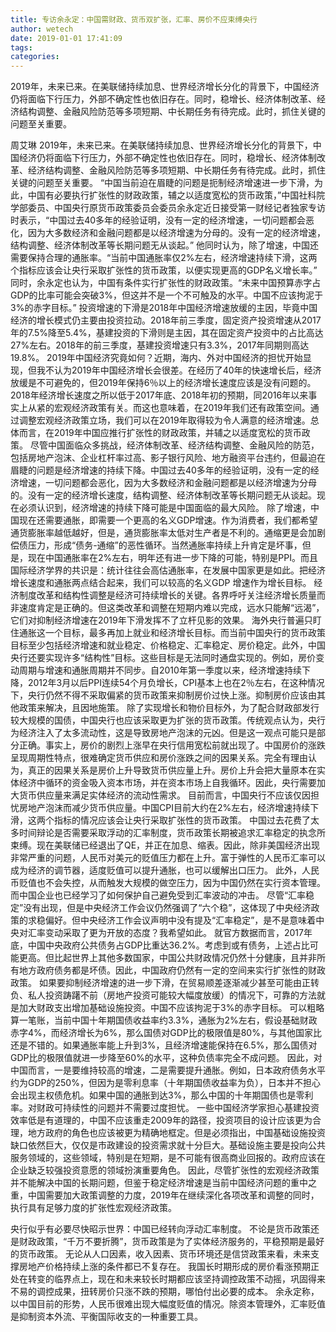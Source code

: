 ```yaml
---
title: 专访余永定：中国需财政、货币双扩张，汇率、房价不应束缚央行
author: wetech
date: 2019-01-01 17:41:09
tags: 
categories: 
---
```

2019年，未来已来。在美联储持续加息、世界经济增长分化的背景下，中国经济仍将面临下行压力，外部不确定性也依旧存在。同时，稳增长、经济体制改革、经济结构调整、金融风险防范等多项短期、中长期任务有待完成。此时，抓住关键的问题至关重要。
<!-- more -->
周艾琳
2019年，未来已来。在美联储持续加息、世界经济增长分化的背景下，中国经济仍将面临下行压力，外部不确定性也依旧存在。同时，稳增长、经济体制改革、经济结构调整、金融风险防范等多项短期、中长期任务有待完成。此时，抓住关键的问题至关重要。
“中国当前迫在眉睫的问题是扼制经济增速进一步下滑，为此，中国有必要执行扩张性的财政政策，辅之以适度宽松的货币政策，”中国社科院学部委员、中国央行原货币政策委员会委员余永定近日接受第一财经记者独家专访时表示，“中国过去40多年的经验证明，没有一定的经济增速，一切问题都会恶化，因为大多数经济和金融问题都是以经济增速为分母的。没有一定的经济增速，结构调整、经济体制改革等长期问题无从谈起。”
他同时认为，除了增速，中国还需要保持合理的通胀率。“当前中国通胀率仅2%左右，经济增速持续下滑，这两个指标应该会让央行采取扩张性的货币政策，以便实现更高的GDP名义增长率。”
同时，余永定也认为，中国有条件实行扩张性的财政政策。“未来中国预算赤字占GDP的比率可能会突破3%，但这并不是一个不可触及的水平。中国不应该拘泥于3%的赤字目标。”
投资增速的下滑是2018年中国经济增速放缓的主因，毕竟中国经济的增长模式仍主要由投资拉动。2018年前三季度，固定资产投资增速从2017年的7.5%降至5.4%，基建投资的下滑则是主因，其在固定资产投资中的占比高达27%左右。2018年的前三季度，基建投资增速只有3.3%，2017年同期则高达19.8%。
2019年中国经济究竟如何？近期，海内、外对中国经济的担忧开始显现，但我不认为2019年中国经济增长会很差。在经历了40年的快速增长后，经济放缓是不可避免的，但2019年保持6％以上的经济增长速度应该是没有问题的。2018年经济增长速度之所以低于2017年底、2018年初的预期，同2016年以来事实上从紧的宏观经济政策有关。而这也意味着，在2019年我们还有政策空间。通过调整宏观经济政策立场，我们可以在2019年取得较为令人满意的经济增速。总体而言，在2019年中国应推行扩张性的财政政策，并辅之以适度宽松的货币政策。
尽管中国面临众多挑战，经济体制改革、经济结构调整、金融风险的防范，包括房地产泡沫、企业杠杆率过高、影子银行风险、地方融资平台违约，但最迫在眉睫的问题是经济增速的持续下降。中国过去40多年的经验证明，没有一定的经济增速，一切问题都会恶化，因为大多数经济和金融问题都是以经济增速为分母的。没有一定的经济增长速度，结构调整、经济体制改革等长期问题无从谈起。现在必须认识到，经济增速的持续下降可能是中国面临的最大风险。
除了增速，中国现在还需要通胀，即需要一个更高的名义GDP增速。作为消费者，我们都希望通货膨胀率越低越好，但是，通货膨胀率太低对生产者是不利的。通缩更是会加剧偿债压力，形成“债务-通缩”的恶性循环。当然通胀率持续上升肯定是坏事，但是，现在中国通胀率在2%左右，明年还有进一步下降的可能，特别是PPI。而且国际经济学界的共识是：统计往往会高估通胀率，在发展中国家更是如此。把经济增长速度和通胀两点结合起来，我们可以较高的名义GDP 增速作为增长目标。
经济制度改革和结构性调整是经济可持续增长的关键。各界呼吁关注经济增长质量而非速度肯定是正确的。但这类改革和调整在短期内难以完成，远水只能解“远渴”，它们对抑制经济增速在2019年下滑发挥不了立杆见影的效果。
海外央行普遍只盯住通胀这一个目标，最多再加上就业和经济增长目标。而当前中国央行的货币政策目标至少包括经济增速和就业稳定、价格稳定、汇率稳定、房价稳定。此外，中国央行还要实现许多“结构性”目标。这些目标是无法同时通盘实现的。例如，房价变动周期与增速和通胀周期并不同步。自2010年第一季度以来，经济增速持续下降，2012年3月以后PPI连续54个月负增长，CPI基本上也在2％左右，在这种情况下，央行仍然不得不采取偏紧的货币政策来抑制房价过快上涨。抑制房价应该由其他政策来解决，且因地施策。
除了实现增长和物价目标外，为了配合财政部发行较大规模的国债，中国央行也应该采取更为扩张的货币政策。传统观点认为，央行为经济注入了太多流动性，这是导致房地产泡沫的元凶。但是这一观点可能只是部分正确。事实上，房价的剧烈上涨早在央行信用宽松前就出现了。中国房价的涨跌呈现周期性特点，很难确定货币供应和房价涨跌之间的因果关系。完全有理由认为，真正的因果关系是房价上升导致货币供应量上升。房价上升会把大量原本在实体经济中循环的资金吸入资本市场，并在资本市场上自我循环。因此，央行需要加大货币供应量来满足实体经济的流动性需求。
目前而言，中国央行不应该仅因担忧房地产泡沫而减少货币供应量。中国CPI目前大约在2%左右，经济增速持续下滑，这两个指标的情况应该会让央行采取扩张性的货币政策。
中国过去花费了太多时间辩论是否需要采取浮动的汇率制度，货币政策长期被追求汇率稳定的执念所束缚。现在美联储已经退出了QE，并正在加息、缩表。因此，除非美国经济出现非常严重的问题，人民币对美元的贬值压力都在上升。富于弹性的人民币汇率可以成为经济的调节器，适度贬值可以提升通胀，也可以缓解出口压力。
此外，人民币贬值也不会失控，从而触发大规模的做空压力，因为中国仍然在实行资本管理。而中国企业也已经学习了如何保护自己避免受到汇率波动的冲击。
尽管“汇率稳定”没有出现，但是中央经济工作会议仍然强调了“六个稳”，这体现了中央经济政策的求稳偏好。但中央经济工作会议声明中没有提及“汇率稳定”，是不是意味着中央对汇率变动采取了更为开放的态度？我希望如此。
就官方数据而言，2017年底，中国中央政府公共债务占GDP比重达36.2%。考虑到或有债务，上述占比可能更高。但比起世界上其他多数国家，中国公共财政情况仍然十分健康，且并非所有地方政府债务都是坏债。因此，中国政府仍然有一定的空间来实行扩张性的财政政策。
如果要抑制经济增速的进一步下滑，在贸易顺差逐渐减少甚至可能由正转负、私人投资踌躇不前（房地产投资可能较大幅度放缓）的情况下，可靠的方法就是加大财政支出增加基础设施投资。中国不应该拘泥于3%的赤字目标。
可以粗略算一笔账，当前中国十年期国债收益率约3.3%，通胀为2%左右，假设基础财政赤字4%，而经济增长为6%，那么国债对GDP比的极限值是80%，与其他国家比还是不错的。如果通胀率能上升到3%，且经济增速能保持在6.5%，那么国债对GDP比的极限值就进一步降至60%的水平，这种负债率完全不成问题。
因此，对中国而言，一是要维持较高的增速，二是需要提升通胀。例如，日本政府债务水平约为GDP的250%，但因为是零利息率（十年期国债收益率为负），日本并不担心会出现主权债危机。如果中国的通胀到达3%，那么中国的十年期国债也是零利率。对财政可持续性的问题并不需要过度担忧。
一些中国经济学家担心基建投资效率低是有道理的，中国不应该重走2009年的路径，投资项目的设计应该更为合理，地方政府的角色也应该被更为精确地框定。但是必须指出，中国基础设施投资缺口依然巨大，仅仅是市政建设的投资需求就十分巨大。基础设施主要是投向公共服务领域的，这些领域，特别是在短期，是不可能有很高商业回报的。政府应该在企业缺乏较强投资意愿的领域扮演重要角色。
因此，尽管扩张性的宏观经济政策并不能解决中国的长期问题，但鉴于稳定经济增速是当前中国经济问题的重中之重，中国需要加大政策调整的力度，2019年在继续深化各项改革和调整的同时，执行具有足够力度的扩张性宏观经济政策。
 
 
央行似乎有必要尽快昭示世界：中国已经转向浮动汇率制度。
不论是货币政策还是财政政策，“千万不要折腾”，货币政策是为了实体经济服务的，平稳预期是最好的货币政策。
无论从人口因素，收入因素、货币环境还是信贷政策来看，未来支撑房地产价格持续上涨的条件都已不复存在。
我国长时期形成的房价看涨预期正处在转变的临界点上，现在和未来较长时期都应该坚持调控政策不动摇，巩固得来不易的调控成果，扭转房价只涨不跌的预期，哪怕付出必要的成本。
余永定称，以中国目前的形势，人民币很难出现大幅度贬值的情况。除资本管理外，汇率贬值是抑制资本外流、平衡国际收支的一种重要工具。
